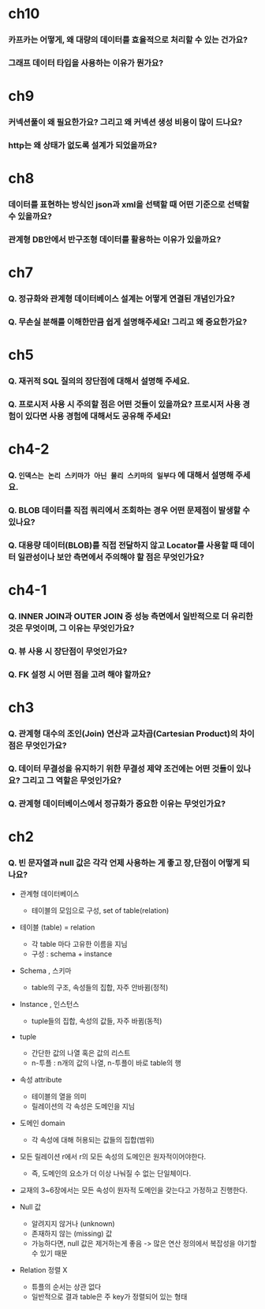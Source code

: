 # ch10 
### 카프카는 어떻게, 왜 대량의 데이터를 효율적으로 처리할 수 있는 건가요?
### 그래프 데이터 타입을 사용하는 이유가 뭔가요?

# ch9
### 커넥션풀이 왜 필요한가요? 그리고 왜 커넥션 생성 비용이 많이 드나요?
### http는 왜 상태가 없도록 설계가 되었을까요?

# ch8
### 데이터를 표현하는 방식인 json과 xml을 선택할 때 어떤 기준으로 선택할 수 있을까요?
### 관계형 DB안에서 반구조형 데이터를 활용하는 이유가 있을까요? 

# ch7
### Q. 정규화와 관계형 데이터베이스 설계는 어떻게 연결된 개념인가요?
### Q. 무손실 분해를 이해한만큼 쉽게 설명해주세요! 그리고 왜 중요한가요?

# ch5
### Q. 재귀적 SQL 질의의 장단점에 대해서 설명해 주세요.
### Q. 프로시저 사용 시 주의할 점은 어떤 것들이 있을까요? 프로시저 사용 경험이 있다면 사용 경험에 대해서도 공유해 주세요!

# ch4-2
### Q. `인덱스는 논리 스키마가 아닌 물리 스키마의 일부다` 에 대해서 설명해 주세요.
### Q. BLOB 데이터를 직접 쿼리에서 조회하는 경우 어떤 문제점이 발생할 수 있나요?
### Q. 대용량 데이터(BLOB)를 직접 전달하지 않고 Locator를 사용할 때 데이터 일관성이나 보안 측면에서 주의해야 할 점은 무엇인가요?

# ch4-1
### Q. INNER JOIN과 OUTER JOIN 중 성능 측면에서 일반적으로 더 유리한 것은 무엇이며, 그 이유는 무엇인가요?
### Q. 뷰 사용 시 장단점이 무엇인가요?
### Q. FK 설정 시 어떤 점을 고려 해야 할까요?

# ch3 
### Q. 관계형 대수의 조인(Join) 연산과 교차곱(Cartesian Product)의 차이점은 무엇인가요?
### Q. 데이터 무결성을 유지하기 위한 무결성 제약 조건에는 어떤 것들이 있나요? 그리고 그 역할은 무엇인가요?
### Q. 관계형 데이터베이스에서 정규화가 중요한 이유는 무엇인가요?

# ch2
### Q. 빈 문자열과 null 값은 각각 언제 사용하는 게 좋고 장,단점이 어떻게 되나요?

- 관계형 데이터베이스
    - 테이블의 모임으로 구성, set of table(relation)

- 테이블 (table) = relation
    - 각 table 마다 고유한 이름을 지님
    - 구성 : schema + instance

- Schema , 스키마
    - table의 구조, 속성들의 집합, 자주 안바뀜(정적)

- Instance , 인스턴스
    - tuple들의 집합, 속성의 값들, 자주 바뀜(동적)

- tuple
    - 간단한 값의 나열 혹은 값의 리스트
    - n-투플 : n개의 값의 나열, n-투플이 바로 table의 행

- 속성 attribute
    - 테이블의 열을 의미
    - 릴레이션의 각 속성은 도메인을 지님

- 도메인 domain
    - 각 속성에 대해 허용되는 값들의 집합(범위)

- 모든 릴레이션 r에서 r의 모든 속성의 도메인은 원자적이어야한다.
    - 즉, 도메인의 요소가 더 이상 나눠질 수 없는 단일체이다.

- 교재의 3~6장에서는 모든 속성이 원자적 도메인을 갖는다고 가정하고 진행한다.

- Null 값
    - 알려지지 않거나 (unknown)
    - 존재하지 않는 (missing) 값
    - 가능하다면, null 값은 제거하는게 좋음 -> 많은 연산 정의에서 복잡성을 야기할 수 있기 때문

- Relation 정렬 X
    - 튜플의 순서는 상관 없다
    - 일반적으로 결과 table은 주 key가 정렬되어 있는 형태
